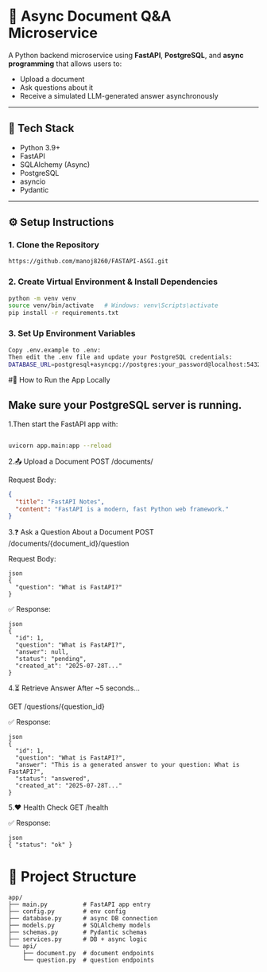 # 🧪 Async Document Q&A Microservice

A Python backend microservice using **FastAPI**, **PostgreSQL**, and **async programming** that allows users to:

- Upload a document
- Ask questions about it
- Receive a simulated LLM-generated answer asynchronously

---

## 🧰 Tech Stack

- Python 3.9+
- FastAPI
- SQLAlchemy (Async)
- PostgreSQL
- asyncio
- Pydantic

---

## ⚙️ Setup Instructions

### 1. Clone the Repository

```bash
https://github.com/manoj8260/FASTAPI-ASGI.git
```
### 2. Create Virtual Environment & Install Dependencies
```bash
python -m venv venv
source venv/bin/activate   # Windows: venv\Scripts\activate
pip install -r requirements.txt
```
### 3. Set Up Environment Variables
```bash
Copy .env.example to .env:
Then edit the .env file and update your PostgreSQL credentials:
DATABASE_URL=postgresql+asyncpg://postgres:your_password@localhost:5432/qa_db

```
#🚀 How to Run the App Locally
## Make sure your PostgreSQL server is running.

1.Then start the FastAPI app with:

```bash

uvicorn app.main:app --reload
```
2.📤 Upload a Document
POST /documents/

Request Body:

```json
{
  "title": "FastAPI Notes",
  "content": "FastAPI is a modern, fast Python web framework."
}
```
3.❓  Ask a Question About a Document
POST /documents/{document_id}/question

Request Body:
```
json
{
  "question": "What is FastAPI?"
}
```
✅ Response:
```
json
{
  "id": 1,
  "question": "What is FastAPI?",
  "answer": null,
  "status": "pending",
  "created_at": "2025-07-28T..."
}
```
4.⏳ Retrieve Answer
After ~5 seconds...

GET /questions/{question_id}

✅ Response:
```
json
{
  "id": 1,
  "question": "What is FastAPI?",
  "answer": "This is a generated answer to your question: What is FastAPI?",
  "status": "answered",
  "created_at": "2025-07-28T..."
}
```
5.❤️  Health Check
GET /health

✅ Response:
```
json
{ "status": "ok" }
```
# 📁 Project Structure
```
app/
├── main.py          # FastAPI app entry
├── config.py        # env config
├── database.py      # async DB connection
├── models.py        # SQLAlchemy models
├── schemas.py       # Pydantic schemas
├── services.py      # DB + async logic
└── api/
    ├── document.py  # document endpoints
    └── question.py  # question endpoints


